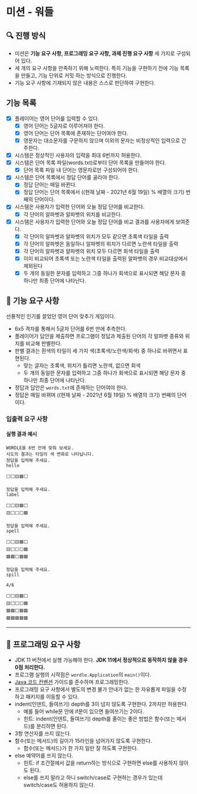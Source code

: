 # 미션 - 워들

## 🔍 진행 방식

- 미션은 **기능 요구 사항, 프로그래밍 요구 사항, 과제 진행 요구 사항** 세 가지로 구성되어 있다.
- 세 개의 요구 사항을 만족하기 위해 노력한다. 특히 기능을 구현하기 전에 기능 목록을 만들고, 기능 단위로 커밋 하는 방식으로 진행한다.
- 기능 요구 사항에 기재되지 않은 내용은 스스로 판단하여 구현한다.

## 기능 목록
- [x] 플레이어는 영어 단어를 입력할 수 있다.
  - [x] 영어 단어는 5글자로 이루어져야 한다.
  - [x] 영어 단어는 단어 목록에 존재하는 단어여야 한다.
  - [x] 영문자는 대소문자를 구문하지 않으며 이외의 문자는 비정상적인 입력으로 간주한다.
- [x] 시스템은 정상적인 사용자의 입력을 최대 6번까지 허용한다.
- [x] 시스템은 단어 목록 파일(words.txt)로부터 단어 목록을 만들어야 한다.
  - [x] 단어 목록 파일 내 단어는 영문자로만 구성되어야 한다.
- [x] 시스템은 단어 목록에서 정답 단어를 골라야 한다.
  - [x] 정답 단어는 매일 바뀐다.
  - [x] 정답 단어는 단어 목록에서 ((현재 날짜 - 2021년 6월 19일) % 배열의 크기) 번째의 단어이다.
- [x] 시스템은 사용자가 입력한 단어와 오늘 정답 단어를 비교한다.
  - [x] 각 단어의 알파벳과 알파벳의 위치를 비교한다.
- [x] 시스템은 사용자가 입력한 단어와 오늘 정답 단어를 비교 결과를 사용자에게 보여준다.
  - [x] 각 단어의 알파벳과 알파벳의 위치가 모두 같으면 초록색 타일을 출력
  - [x] 각 단어의 알파벳은 동일하나 알파벳의 위치가 다르면 노란색 타일을 출력
  - [x] 각 단어의 알파벳과 알파벳의 위치 모두 다르면 회색 타일을 출력
  - [x] 이미 비교되어 초록색 또는 노란색 타일을 출력된 알파벳의 경우 비교대상에서 제외된다
  - [x] 두 개의 동일한 문자를 입력하고 그중 하나가 회색으로 표시되면 해당 문자 중 하나만 최종 단어에 나타난다.

## 🚀 기능 요구 사항

선풍적인 인기를 끌었던 영어 단어 맞추기 게임이다.

- 6x5 격자를 통해서 5글자 단어를 6번 만에 추측한다.
- 플레이어가 답안을 제출하면 프로그램이 정답과 제출된 단어의 각 알파벳 종류와 위치를 비교해 판별한다.
- 판별 결과는 흰색의 타일이 세 가지 색(초록색/노란색/회색) 중 하나로 바뀌면서 표현된다.
    - 맞는 글자는 초록색, 위치가 틀리면 노란색, 없으면 회색
    - 두 개의 동일한 문자를 입력하고 그중 하나가 회색으로 표시되면 해당 문자 중 하나만 최종 단어에 나타난다.
- 정답과 답안은 `words.txt`에 존재하는 단어여야 한다.
- 정답은 매일 바뀌며 ((현재 날짜 - 2021년 6월 19일) % 배열의 크기) 번째의 단어이다.

### 입출력 요구 사항

#### 실행 결과 예시

```light
WORDLE을 6번 만에 맞춰 보세요.
시도의 결과는 타일의 색 변화로 나타납니다.
정답을 입력해 주세요.
hello

⬜⬜🟨🟩⬜

정답을 입력해 주세요.
label

⬜⬜🟨🟩⬜
🟨⬜⬜⬜🟩

정답을 입력해 주세요.
spell

⬜⬜🟨🟩⬜
🟨⬜⬜⬜🟩
🟩🟩⬜🟩🟩

정답을 입력해 주세요.
spill

4/6

⬜⬜🟨🟩⬜
🟨⬜⬜⬜🟩
🟩🟩⬜🟩🟩
🟩🟩🟩🟩🟩
```

---

## 🎯 프로그래밍 요구 사항

- JDK 11 버전에서 실행 가능해야 한다. **JDK 11에서 정상적으로 동작하지 않을 경우 0점 처리한다.**
- 프로그램 실행의 시작점은 `wordle.Application`의 `main()`이다.
- [Java 코드 컨벤션](https://github.com/woowacourse/woowacourse-docs/tree/master/styleguide/java) 가이드를 준수하며 프로그래밍한다.
- 프로그래밍 요구 사항에서 별도의 변경 불가 안내가 없는 한 자유롭게 파일을 수정하고 패키지를 이동할 수 있다.
- indent(인덴트, 들여쓰기) depth를 3이 넘지 않도록 구현한다. 2까지만 허용한다.
    - 예를 들어 while문 안에 if문이 있으면 들여쓰기는 2이다.
    - 힌트: indent(인덴트, 들여쓰기) depth를 줄이는 좋은 방법은 함수(또는 메서드)를 분리하면 된다.
- 3항 연산자를 쓰지 않는다.
- 함수(또는 메서드)의 길이가 15라인을 넘어가지 않도록 구현한다.
    - 함수(또는 메서드)가 한 가지 일만 잘 하도록 구현한다.
- else 예약어를 쓰지 않는다.
    - 힌트: if 조건절에서 값을 return하는 방식으로 구현하면 else를 사용하지 않아도 된다.
    - else를 쓰지 말라고 하니 switch/case로 구현하는 경우가 있는데 switch/case도 허용하지 않는다.
